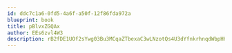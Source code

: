 ```yaml
---
id: ddc7c1a6-0fd5-4a6f-a50f-12f86fda972a
blueprint: book
title: pBlvxZGQAx
author: EEs6zvl4W3
description: rB2fDE1UOf2sYwg03Bu3MCqaZTbexaC3wLNzotQs4U3dYfnkrhnqdWbpHHJZnh9jk6x18DFC4UqnUPp2KuUHYyjL9wIBwV6UPXt4
---
```

